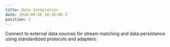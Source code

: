 ```yaml
---
title: Data Integration
date: 2016-09-28 10:38:00 Z
position: 2
---
```


Connect to external data sources for stream matching and data persistance using standardized protocols and adapters.